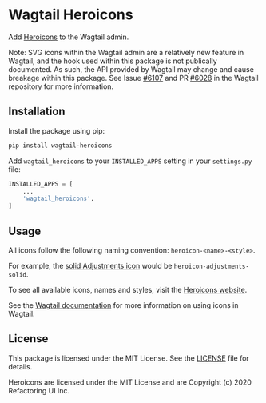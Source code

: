 # Wagtail Heroicons

Add [Heroicons](https://heroicons.com/) to the Wagtail admin.

Note: SVG icons within the Wagtail admin are a relatively new feature in Wagtail, and the hook used within this package is not publically documented. As such, the API provided by Wagtail may change and cause breakage within this package. See Issue [#6107](https://github.com/wagtail/wagtail/issues/6107) and PR [#6028](https://github.com/wagtail/wagtail/pull/6028) in the Wagtail repository for more information.

## Installation

Install the package using pip:

```bash
pip install wagtail-heroicons
```

Add `wagtail_heroicons` to your `INSTALLED_APPS` setting in your `settings.py` file:

```python
INSTALLED_APPS = [
    ...
    'wagtail_heroicons',
]
```

## Usage

All icons follow the following naming convention: `heroicon-<name>-<style>`.

For example, the [solid Adjustments icon](https://heroicons.com/#adjustments-sm-btn) would be `heroicon-adjustments-solid`.

To see all available icons, names and styles, visit the [Heroicons website](https://heroicons.com/).

See the [Wagtail documentation](https://docs.wagtail.org/en/latest/search.html?q=icon) for more information on using icons in Wagtail.

## License

This package is licensed under the MIT License. See the [LICENSE](LICENSE) file for details.

Heroicons are licensed under the MIT License and are Copyright (c) 2020 Refactoring UI Inc.